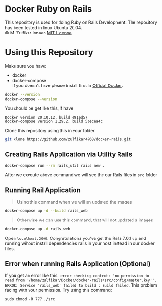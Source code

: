 # Docker Ruby on Rails
This repository is used for doing Ruby on Rails Development. The repository has been tested in linux Ubuntu 20.04.</br>
© M. Zulfikar Isnaen [MIT License](LICENSE)

# Using this Repository
Make sure you have:
* docker
* docker-compose </br>
If you doesn't have please install first in [Official Docker](https://docs.docker.com/engine/).
```bash
docker --version
docker-compose --version
```
You should be get like this, if have
```
Docker version 20.10.12, build e91ed57
docker-compose version 1.29.2, build 5becea4c
```

Clone this repository using this in your folder
```bash
git clone https://github.com/zulfikar4568/docker-rails.git
```

## Creating Rails Application via Utility Rails

```bash
docker-compose run --rm rails_util rails new .
```
After we execute above command we will see the our Rails files in `src` folder

## Running Rail Application
> Using this command when we will an updated the images
```bash
docker-compose up -d --build rails_web
```
> Otherwise we can use this command, that will not updated a images
```bash
docker-compose up -d rails_web
```
Open `localhost:3000`. Congratulations you've get the Rails 7.0.1 up and running wihout install dependencies rails in your host instead in our docker files.
## Error when running Rails Application (Optional)
If you get an error like this `
error checking context: 'no permission to read from '/home/zulfikar/Docker/docker-rails/src/config/master.key''.
ERROR: Service 'rails_web' failed to build : Build failed`. This problem facing with your permission. Try using this command:
```
sudo chmod -R 777 ./src
```